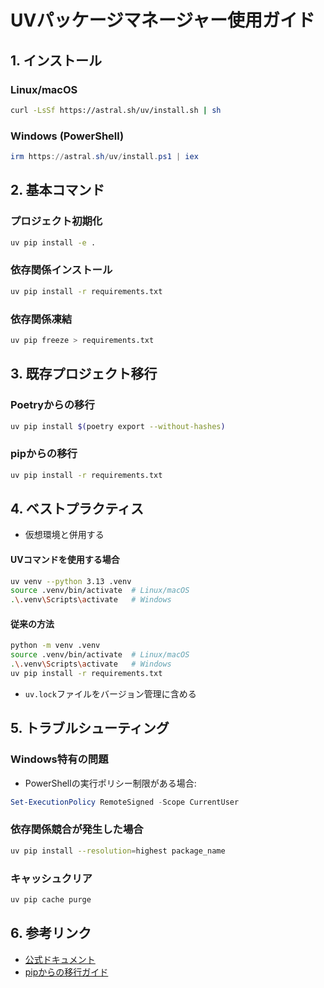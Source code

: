 # UVパッケージマネージャー使用ガイド

## 1. インストール

### Linux/macOS
```bash
curl -LsSf https://astral.sh/uv/install.sh | sh
```

### Windows (PowerShell)
```powershell
irm https://astral.sh/uv/install.ps1 | iex
```

## 2. 基本コマンド

### プロジェクト初期化
```bash
uv pip install -e .
```

### 依存関係インストール
```bash
uv pip install -r requirements.txt
```

### 依存関係凍結
```bash
uv pip freeze > requirements.txt
```

## 3. 既存プロジェクト移行

### Poetryからの移行
```bash
uv pip install $(poetry export --without-hashes)
```

### pipからの移行
```bash
uv pip install -r requirements.txt
```

## 4. ベストプラクティス

- 仮想環境と併用する

#### UVコマンドを使用する場合
```bash
uv venv --python 3.13 .venv
source .venv/bin/activate  # Linux/macOS
.\.venv\Scripts\activate   # Windows
```

#### 従来の方法
```bash
python -m venv .venv
source .venv/bin/activate  # Linux/macOS
.\.venv\Scripts\activate   # Windows
uv pip install -r requirements.txt
```

- `uv.lock`ファイルをバージョン管理に含める

## 5. トラブルシューティング

### Windows特有の問題
- PowerShellの実行ポリシー制限がある場合:
```powershell
Set-ExecutionPolicy RemoteSigned -Scope CurrentUser
```

### 依存関係競合が発生した場合
```bash
uv pip install --resolution=highest package_name
```

### キャッシュクリア
```bash
uv pip cache purge
```

## 6. 参考リンク
- [公式ドキュメント](https://github.com/astral-sh/uv)
- [pipからの移行ガイド](https://astral.sh/blog/uv)
